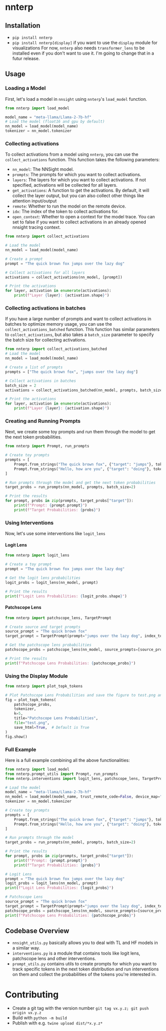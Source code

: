 # nnterp

## Installation
- `pip install nnterp`
- `pip install nnterp[display]` if you want to use the `display` module for visualizations
For now, `nnterp` also needs `transformer_lens` to be installed even if you don't want to use it. I'm going to change that in a futur release.

## Usage
### Loading a Model

First, let's load a model in `nnsight` using `nnterp`'s `load_model` function.

```python
from nnterp import load_model

model_name = "meta-llama/Llama-2-7b-hf"
# Load the model (float16 and gpu by default)
nn_model = load_model(model_name)
tokenizer = nn_model.tokenizer
```

### Collecting activations

To collect activations from a model using `nnterp`, you can use the `collect_activations` function. This function takes the following parameters:

- `nn_model`: The NNSight model.
- `prompts`: The prompts for which you want to collect activations.
- `layers`: The layers for which you want to collect activations. If not specified, activations will be collected for all layers.
- `get_activations`: A function to get the activations. By default, it will collect the layer output, but you can also collect other things like attention input/output
- `remote`: Whether to run the model on the remote device.
- `idx`: The index of the token to collect activations for.
- `open_context`: Whether to open a context for the model trace. You can set to false if you want to collect activations in an already opened nnsight tracing context.

```python
from nnterp import collect_activations

# Load the model
nn_model = load_model(model_name)

# Create a prompt
prompt = "The quick brown fox jumps over the lazy dog"

# Collect activations for all layers
activations = collect_activations(nn_model, [prompt])

# Print the activations
for layer, activation in enumerate(activations):
    print(f"Layer {layer}: {activation.shape}")
```

### Collecting activations in batches

If you have a large number of prompts and want to collect activations in batches to optimize memory usage, you can use the `collect_activations_batched` function. This function has similar parameters to `collect_activations`, but also takes a `batch_size` parameter to specify the batch size for collecting activations.

```python
from nnterp import collect_activations_batched
# Load the model
nn_model = load_model(model_name)

# Create a list of prompts
prompts = ["The quick brown fox", "jumps over the lazy dog"]

# Collect activations in batches
batch_size = 2
activations = collect_activations_batched(nn_model, prompts, batch_size)

# Print the activations
for layer, activation in enumerate(activations):
    print(f"Layer {layer}: {activation.shape}")
```

### Creating and Running Prompts

Next, we create some toy prompts and run them through the model to get the next token probabilities.

```python
from nnterp import Prompt, run_prompts

# Create toy prompts
prompts = [
    Prompt.from_strings("The quick brown fox", {"target": "jumps"}, tokenizer),
    Prompt.from_strings("Hello, how are you", {"target": "doing"}, tokenizer)
]

# Run prompts through the model and get the next token probabilities
target_probs = run_prompts(nn_model, prompts, batch_size=2)

# Print the results
for prompt, probs in zip(prompts, target_probs["target"]):
    print(f"Prompt: {prompt.prompt}")
    print(f"Target Probabilities: {probs}")
```

### Using Interventions

Now, let's use some interventions like `logit_lens`

#### Logit Lens

```python
from nnterp import logit_lens

# Create a toy prompt
prompt = "The quick brown fox jumps over the lazy dog"

# Get the logit lens probabilities
logit_probs = logit_lens(nn_model, prompt)

# Print the results
print(f"Logit Lens Probabilities: {logit_probs.shape}")
```

#### Patchscope Lens

```python
from nnterp import patchscope_lens, TargetPrompt

# Create source and target prompts
source_prompt = "The quick brown fox"
target_prompt = TargetPrompt(prompt="jumps over the lazy dog", index_to_patch=-1)

# Get the patchscope lens probabilities
patchscope_probs = patchscope_lens(nn_model, source_prompts=[source_prompt], target_patch_prompts=[target_prompt])

# Print the results
print(f"Patchscope Lens Probabilities: {patchscope_probs}")
```

### Using the Display Module

```python
from nnterp import plot_topk_tokens

# Plot Patchscope Lens Probabilities and save the figure to test.png and test.html
fig = plot_topk_tokens(
    patchscope_probs,
    tokenizer,
    k=5,
    title="Patchscope Lens Probabilities",
    file="test.png",
    save_html=True,  # Default is True
)
fig.show()
```

### Full Example

Here is a full example combining all the above functionalities:

```python
from nnterp import load_model
from nnterp.prompt_utils import Prompt, run_prompts
from nnterp.interventions import logit_lens, patchscope_lens, TargetPrompt

# Load the model
model_name = "meta-llama/Llama-2-7b-hf"
nn_model = load_model(model_name, trust_remote_code=False, device_map="auto")
tokenizer = nn_model.tokenizer

# Create toy prompts
prompts = [
    Prompt.from_strings("The quick brown fox", {"target": "jumps"}, tokenizer),
    Prompt.from_strings("Hello, how are you", {"target": "doing"}, tokenizer)
]

# Run prompts through the model
target_probs = run_prompts(nn_model, prompts, batch_size=2)

# Print the results
for prompt, probs in zip(prompts, target_probs["target"]):
    print(f"Prompt: {prompt.prompt}")
    print(f"Target Probabilities: {probs}")

# Logit Lens
prompt = "The quick brown fox jumps over the lazy dog"
logit_probs = logit_lens(nn_model, prompt)
print(f"Logit Lens Probabilities: {logit_probs}")

# Patchscope Lens
source_prompt = "The quick brown fox"
target_prompt = TargetPrompt(prompt="jumps over the lazy dog", index_to_patch=-1)
patchscope_probs = patchscope_lens(nn_model, source_prompts=[source_prompt], target_patch_prompts=[target_prompt])
print(f"Patchscope Lens Probabilities: {patchscope_probs}")
```

## Codebase Overview
- `nnsight_utils.py` basically allows you to deal with TL and HF models in a similar way.
- `interventions.py` is a module that contains tools like logit lens, patchscope lens and other interventions.
- `prompt_utils.py` contains utils to create prompts for which you want to track specific tokens in the next token distribution and run interventions on them and collect the probabilities of the tokens you're interested in.

# Contributing
- Create a git tag with the version number `git tag vx.y.z; git push origin vx.y.z`
- Build with `python -m build`
- Publish with e.g. `twine upload dist/*x.y.z*`
